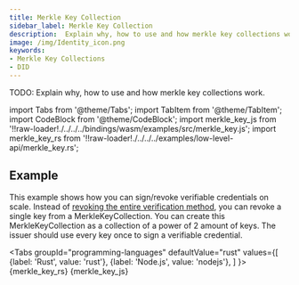 ```yaml
---
title: Merkle Key Collection
sidebar_label: Merkle Key Collection
description:  Explain why, how to use and how merkle key collections work.
image: /img/Identity_icon.png
keywords:
- Merkle Key Collections
- DID
---
```

TODO: Explain why, how to use and how merkle key collections work.

import Tabs from '@theme/Tabs';
import TabItem from '@theme/TabItem';
import CodeBlock from '@theme/CodeBlock';
import merkle_key_js from  '!!raw-loader!./../../../bindings/wasm/examples/src/merkle_key.js';
import merkle_key_rs from  '!!raw-loader!./../../../examples/low-level-api/merkle_key.rs';

## Example

This example shows how you can sign/revoke verifiable credentials on scale.
Instead of [revoking the entire verification method](revoke),  you can revoke a single key from a MerkleKeyCollection.
You can create this MerkleKeyCollection as a collection of a power of 2 amount of keys.
The issuer should use every key once to sign a verifiable credential.

<Tabs
groupId="programming-languages"
defaultValue="rust"
values={[
{label: 'Rust', value: 'rust'},
{label: 'Node.js', value: 'nodejs'},
]
}>
<TabItem value="rust">
<CodeBlock className="language-rust">
{merkle_key_rs}
</CodeBlock>
</TabItem>
<TabItem value='nodejs'>
<CodeBlock className="language-javascript">
{merkle_key_js}
</CodeBlock></TabItem>
</Tabs>